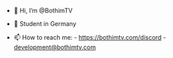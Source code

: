 - 👋 Hi, I’m @BothimTV
- 👀 Student in Germany


- 📫 How to reach me:
        - https://bothimtv.com/discord
        - development@bothimtv.com
